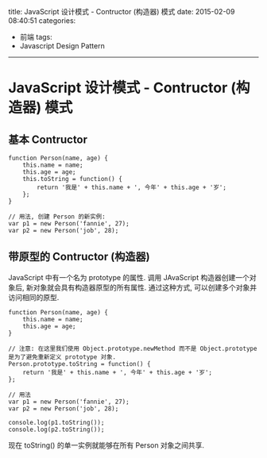 title: JavaScript 设计模式 - Contructor (构造器) 模式
date: 2015-02-09 08:40:51
categories:
- 前端
tags:
- Javascript Design Pattern
---

# JavaScript 设计模式 - Contructor (构造器) 模式
## 基本 Contructor
````
function Person(name, age) {
    this.name = name;
    this.age = age;
    this.toString = function() {
        return '我是' + this.name + ', 今年' + this.age + '岁';
    };
}

// 用法, 创建 Person 的新实例:
var p1 = new Person('fannie', 27);
var p2 = new Person('job', 28);
````

## 带原型的 Contructor (构造器)
JavaScript 中有一个名为 prototype 的属性. 调用 JAvaScript 构造器创建一个对象后, 新对象就会具有构造器原型的所有属性. 通过这种方式, 可以创建多个对象并访问相同的原型.
````
function Person(name, age) {
    this.name = name;
    this.age = age;
}

// 注意: 在这里我们使用 Object.prototype.newMethod 而不是 Object.prototype 是为了避免重新定义 prototype 对象.
Person.prototype.toString = function() {
    return '我是' + this.name + ', 今年' + this.age + '岁';
};

// 用法
var p1 = new Person('fannie', 27);
var p2 = new Person('job', 28);

console.log(p1.toString());
console.log(p2.toString());
````
现在 toString() 的单一实例就能够在所有 Person 对象之间共享.
